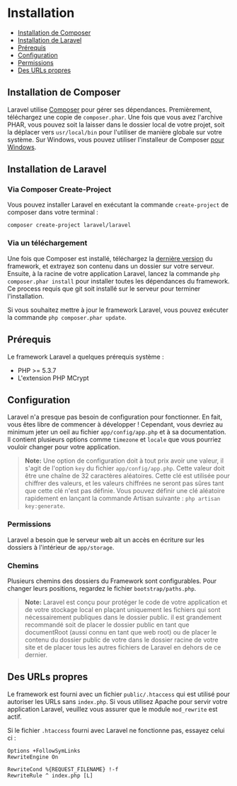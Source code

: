 # Installation

- [Installation de Composer](#install-composer)
- [Installation de Laravel](#install-laravel)
- [Prérequis](#server-requirements)
- [Configuration](#configuration)
- [Permissions](#permissions)
- [Des URLs propres](#pretty-urls)

<a name="install-composer"></a>
## Installation de Composer

Laravel utilise [Composer](http://getcomposer.org) pour gérer ses dépendances. Premièrement, téléchargez une copie de `composer.phar`. Une fois que vous avez l'archive PHAR, vous pouvez soit la laisser dans le dossier local de votre projet, soit la déplacer vers `usr/local/bin` pour l'utiliser de manière globale sur votre système. Sur Windows, vous pouvez utiliser l'installeur de Composer [pour Windows](https://getcomposer.org/Composer-Setup.exe).

<a name="install-laravel"></a>
## Installation de Laravel

### Via Composer Create-Project

Vous pouvez installer Laravel en exécutant la commande `create-project` de composer dans votre terminal :

    composer create-project laravel/laravel

### Via un téléchargement

Une fois que Composer est installé, téléchargez la [dernière version](https://github.com/laravel/laravel/archive/master.zip) du framework, et extrayez son contenu dans un dossier sur votre serveur. Ensuite, à la racine de votre application Laravel, lancez la commande `php composer.phar install` pour installer toutes les dépendances du framework. Ce process requis que git soit installé sur le serveur pour terminer l'installation.

Si vous souhaitez mettre à jour le framework Laravel, vous pouvez exécuter la commande `php composer.phar update`.

<a name="server-requirements"></a>
## Prérequis

Le framework Laravel a quelques prérequis système :

- PHP >= 5.3.7
- L'extension PHP MCrypt

<a name="configuration"></a>
## Configuration

Laravel n'a presque pas besoin de configuration pour fonctionner. En fait, vous êtes libre de commencer à développer ! Cependant, vous devriez au minimum jeter un oeil au fichier `app/config/app.php` et à sa documentation. Il contient plusieurs options comme `timezone` et `locale` que vous pourriez vouloir changer pour votre application.

> **Note:** Une option de configuration doit à tout prix avoir une valeur, il s'agit de l'option `key` du fichier `app/config/app.php`. Cette valeur doit être une chaîne de 32 caractères aléatoires. Cette clé est utilisée pour chiffrer des valeurs, et les valeurs chiffrées ne seront pas sûres tant que cette clé n'est pas définie. Vous pouvez définir une clé aléatoire rapidement en lançant la commande Artisan suivante : `php artisan key:generate`.

<a name="permissions"></a>
### Permissions
Laravel a besoin que le serveur web ait un accès en écriture sur les dossiers à l'intérieur de `app/storage`.

<a name="paths"></a>
### Chemins

Plusieurs chemins des dossiers du Framework sont configurables. Pour changer leurs positions, regardez le fichier `bootstrap/paths.php`.

> **Note:** Laravel est conçu pour protéger le code de votre application et de votre stockage local en plaçant uniquement les fichiers qui sont nécessairement publiques dans le dossier public. il est grandement recommandé soit de placer le dossier public en tant que documentRoot (aussi connu en tant que web root) ou de placer le contenu du dossier public de votre dans le dossier racine de votre site et de placer tous les autres fichiers de Laravel en dehors de ce dernier.

<a name="pretty-urls"></a>
## Des URLs propres

Le framework est fourni avec un fichier `public/.htaccess` qui est utilisé pour autoriser les URLs sans `index.php`. Si vous utilisez Apache pour servir votre application Laravel, veuillez vous assurer que le module `mod_rewrite` est actif.

Si le fichier `.htaccess` fourni avec Laravel ne fonctionne pas, essayez celui ci :

    Options +FollowSymLinks
    RewriteEngine On

    RewriteCond %{REQUEST_FILENAME} !-f
    RewriteRule ^ index.php [L]
